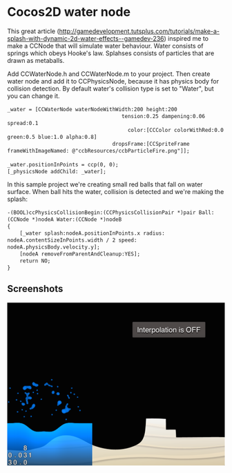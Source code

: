 Cocos2D water node
==================

This great article (http://gamedevelopment.tutsplus.com/tutorials/make-a-splash-with-dynamic-2d-water-effects--gamedev-236)
inspired me to make a CCNode that will simulate water behaviour. Water consists of springs which obeys Hooke's law. 
Splahses consists of particles that are drawn as metaballs.

Add CCWaterNode.h and CCWaterNode.m to your project. Then create water node and add it to CCPhysicsNode, because it has
physics body for collision detection. By default water's collision type is set to "Water", but you can change it.

```
_water = [CCWaterNode waterNodeWithWidth:200 height:200
                                     tension:0.25 dampening:0.06 spread:0.1
                                       color:[CCColor colorWithRed:0.0 green:0.5 blue:1.0 alpha:0.8]
                                  dropsFrame:[CCSpriteFrame frameWithImageNamed: @"ccbResources/ccbParticleFire.png"]];
    
_water.positionInPoints = ccp(0, 0);
[_physicsNode addChild: _water];
```

In this sample project we're creating small red balls that fall on water surface. When ball hits the water, collision is 
detected and we're making the splash:

```
-(BOOL)ccPhysicsCollisionBegin:(CCPhysicsCollisionPair *)pair Ball:(CCNode *)nodeA Water:(CCNode *)nodeB
{
    [_water splash:nodeA.positionInPoints.x radius: nodeA.contentSizeInPoints.width / 2 speed: nodeA.physicsBody.velocity.y];
    [nodeA removeFromParentAndCleanup:YES];
    return NO;
}
```

Screenshots
-----------

![Alt text](/Screenshots/Water_main_screenshot.png?raw=true "Screenshot")
